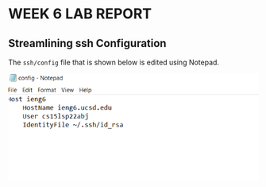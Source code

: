 # WEEK 6 LAB REPORT

## Streamlining ssh Configuration

The `ssh/config` file that is shown below is edited using Notepad.

![Image](notepad_config.png)

